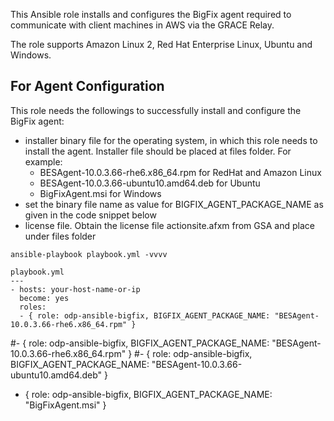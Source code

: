
This Ansible role installs and configures the BigFix agent required to communicate with client machines in AWS via the GRACE Relay.

The role supports Amazon Linux 2, Red Hat Enterprise Linux, Ubuntu and Windows.

## For Agent Configuration

This role needs the followings to successfully install and configure the BigFix agent:
 - installer binary file for the operating system, in which this role needs to install the agent. Installer file should be placed at files folder. For example:
     - BESAgent-10.0.3.66-rhe6.x86_64.rpm for RedHat and Amazon Linux
     - BESAgent-10.0.3.66-ubuntu10.amd64.deb for Ubuntu
     - BigFixAgent.msi for Windows
 - set the binary file name as value for BIGFIX_AGENT_PACKAGE_NAME as given in the code snippet below
 - license file. Obtain the license file actionsite.afxm from GSA and place under files folder



```
ansible-playbook playbook.yml -vvvv 
```

```
playbook.yml
---
- hosts: your-host-name-or-ip
  become: yes
  roles:
  - { role: odp-ansible-bigfix, BIGFIX_AGENT_PACKAGE_NAME: "BESAgent-10.0.3.66-rhe6.x86_64.rpm" }
```

  #- { role: odp-ansible-bigfix, BIGFIX_AGENT_PACKAGE_NAME: "BESAgent-10.0.3.66-rhe6.x86_64.rpm" }
  #- { role: odp-ansible-bigfix, BIGFIX_AGENT_PACKAGE_NAME: "BESAgent-10.0.3.66-ubuntu10.amd64.deb" }
  - { role: odp-ansible-bigfix, BIGFIX_AGENT_PACKAGE_NAME: "BigFixAgent.msi" }




